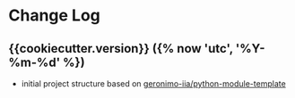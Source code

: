 # Change Log

## {{cookiecutter.version}} ({% now 'utc', '%Y-%m-%d' %})

- initial project structure based on [geronimo-iia/python-module-template](https://github.com/geronimo-iia/python-module-template)
